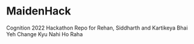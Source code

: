 # MaidenHack
Cognition 2022 Hackathon Repo for Rehan, Siddharth and Kartikeya
Bhai Yeh Change Kyu Nahi Ho Raha